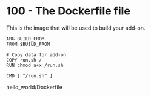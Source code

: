 # 100 - The Dockerfile file

This is the image that will be used to build your add-on.

```
ARG BUILD_FROM
FROM $BUILD_FROM

# Copy data for add-on
COPY run.sh /
RUN chmod a+x /run.sh

CMD [ "/run.sh" ]
```

hello_world/Dockerfile
